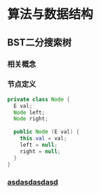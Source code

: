 # 算法与数据结构
## BST二分搜索树
### 相关概念
### 节点定义
```java
private class Node {
  E val;
  Node left;
  Node right;
  
  public Node (E val) {
    this.val = val;
    left = null;
    right = null;
  }
}
```
### [asdasdasdasd](./1.md)
